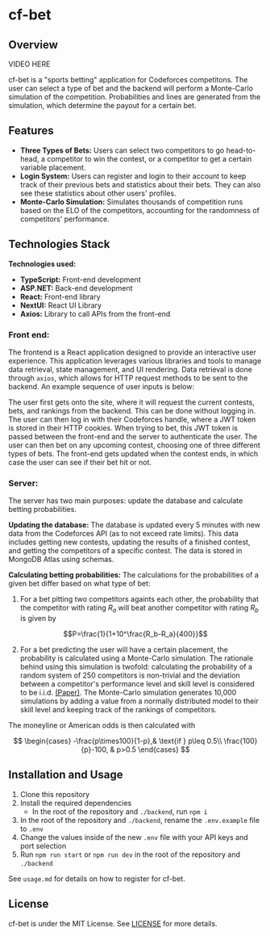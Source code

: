 # cf-bet
## Overview

VIDEO HERE

cf-bet is a "sports betting" application for Codeforces competitons. The user can select a type of bet and the backend will perform a Monte-Carlo simulation of the competition. Probabilities and lines are generated from the simulation, which determine the payout for a certain bet. 

## Features  
- <strong>Three Types of Bets:</strong> Users can select two competitors to go head-to-head, a competitor to win the contest, or a competitor to get a certain variable placement.
- <strong>Login System:</strong> Users can register and login to their account to keep track of their previous bets and statistics about their bets. They can also see these statistics about other users' profiles. 
- <strong>Monte-Carlo Simulation:</strong> Simulates thousands of competition runs based on the ELO of the competitors, accounting for the randomness of competitors' performance. 

## Technologies Stack
<strong>Technologies used: </strong>
- <strong>TypeScript:</strong> Front-end development
- <strong>ASP.NET:</strong> Back-end development
- <strong>React:</strong> Front-end library
- <strong>NextUI:</strong> React UI Library
- <strong>Axios:</strong> Library to call APIs from the front-end

### Front end:

The frontend is a React application designed to provide an interactive user experience. This application leverages various libraries and tools to manage data retrieval, state management, and UI rendering. Data retrieval is done through `axios`, which allows for HTTP request methods to be sent to the backend. An example sequence of user inputs is below:

The user first gets onto the site, where it will request the current contests, bets, and rankings from the backend. This can be done without logging in. The user can then log in with their Codeforces handle, where a JWT token is stored in their HTTP cookies. When trying to bet, this JWT token is passed between the front-end and the server to authenticate the user. The user can then bet on any upcoming contest, choosing one of three different types of bets. The front-end gets updated when the contest ends, in which case the user can see if their bet hit or not. 

### Server:

The server has two main purposes: update the database and calculate betting probabilities. 

<strong>Updating the database:</strong> The database is updated every 5 minutes with new data from the Codeforces API (as to not exceed rate limits). This data includes getting new contests, updating the results of a finished contest, and getting the competitors of a specific contest. The data is stored in MongoDB Atlas using schemas.

<strong>Calculating betting probabilities:</strong> The calculations for the probabilities of a given bet differ based on what type of bet:
1. For a bet pitting two competitors againts each other, the probability that the competitor with rating $R_a$ will beat another competitor with rating $R_b$ is given by

$$P=\frac{1}{1+10^\frac{R_b-R_a}{400}}$$

2. For a bet predicting the user will have a certain placement, the probability is calculated using a Monte-Carlo simulation. The rationale behind using this simulation is twofold: calculating the probability of a random system of 250 competitors is non-trivial and the deviation between a competitor's performance level and skill level is considered to be i.i.d. [(Paper)](https://arxiv.org/abs/2101.00400). The Monte-Carlo simulation generates 10,000 simulations by adding a value from a normally distributed model to their skill level and keeping track of the rankings of competitors.

The moneyline or American odds is then calculated with 

$$
\begin{cases}
    -\frac{p\times100}{1-p},& \text{if } p\leq 0.5\\
    \frac{100}{p}-100,              & p>0.5
\end{cases}
$$

## Installation and Usage
1. Clone this repository
2. Install the required dependencies
    - In the root of the repository and `./backend`, run `npm i`
3. In the root of the repository and `./backend`, rename the `.env.example` file to `.env`
4. Change the values inside of the new `.env` file with your API keys and port selection
5. Run `npm run start` or `npm run dev` in the root of the repository and `./backend`

See `usage.md` for details on how to register for cf-bet. 

## License

cf-bet is under the MIT License. See [LICENSE](./LICENSE) for more details.
